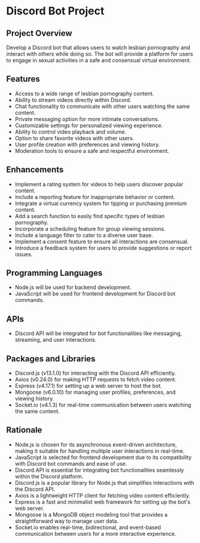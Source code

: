 # Discord Bot Project

## Project Overview
Develop a Discord bot that allows users to watch lesbian pornography and interact with others while doing so. The bot will provide a platform for users to engage in sexual activities in a safe and consensual virtual environment.

## Features
- Access to a wide range of lesbian pornography content.
- Ability to stream videos directly within Discord.
- Chat functionality to communicate with other users watching the same content.
- Private messaging option for more intimate conversations.
- Customizable settings for personalized viewing experience.
- Ability to control video playback and volume.
- Option to share favorite videos with other users.
- User profile creation with preferences and viewing history.
- Moderation tools to ensure a safe and respectful environment.

## Enhancements
- Implement a rating system for videos to help users discover popular content.
- Include a reporting feature for inappropriate behavior or content.
- Integrate a virtual currency system for tipping or purchasing premium content.
- Add a search function to easily find specific types of lesbian pornography.
- Incorporate a scheduling feature for group viewing sessions.
- Include a language filter to cater to a diverse user base.
- Implement a consent feature to ensure all interactions are consensual.
- Introduce a feedback system for users to provide suggestions or report issues.

## Programming Languages
- Node.js will be used for backend development.
- JavaScript will be used for frontend development for Discord bot commands.

## APIs
- Discord API will be integrated for bot functionalities like messaging, streaming, and user interactions.

## Packages and Libraries
- Discord.js (v13.1.0) for interacting with the Discord API efficiently.
- Axios (v0.24.0) for making HTTP requests to fetch video content.
- Express (v4.17.1) for setting up a web server to host the bot.
- Mongoose (v6.0.10) for managing user profiles, preferences, and viewing history.
- Socket.io (v4.1.3) for real-time communication between users watching the same content.

## Rationale
- Node.js is chosen for its asynchronous event-driven architecture, making it suitable for handling multiple user interactions in real-time.
- JavaScript is selected for frontend development due to its compatibility with Discord bot commands and ease of use.
- Discord API is essential for integrating bot functionalities seamlessly within the Discord platform.
- Discord.js is a popular library for Node.js that simplifies interactions with the Discord API.
- Axios is a lightweight HTTP client for fetching video content efficiently.
- Express is a fast and minimalist web framework for setting up the bot's web server.
- Mongoose is a MongoDB object modeling tool that provides a straightforward way to manage user data.
- Socket.io enables real-time, bidirectional, and event-based communication between users for a more interactive experience.